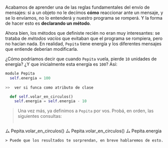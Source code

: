 Acabamos de aprender una de las reglas fundamentales del envío de mensajes: si a un objeto no le decímos **cómo** reaccionar ante un mensaje, y se lo envíamos, no lo entenderá y nuestro programa se romperá. Y la forma de hacer esto es **declarando un método**.

Ahora bien, los métodos que definiste recién no eran muy interesantes: se trataba de _métodos vacíos_ que evitaban que el programa se rompiera, pero no hacían nada. En realidad, `Pepita` tiene energía y los diferentes mensajes que entiende deberían modificarla.

¿Cómo podríamos decir que cuando `Pepita` vuela, pierde `10` unidades de energía? ¿Y que inicialmente esta energía es `100`? Así:

```python
module Pepita
  self.energia = 100
  
>>  ver si funca como atributo de clase

  def self.volar_en_circulos()
    self.energia = self.energia - 10


```

> Una vez más, ya definimos a `Pepita` por vos. Probá, en orden, las siguientes consultas:
>
> ```python
ム Pepita.volar_en_circulos()
ム Pepita.volar_en_circulos()
ム Pepita.energia
```
> Puede que los resultados te sorprendan, en breve hablaremos de esto.
